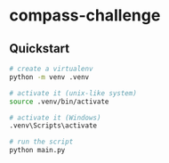 # compass-challenge

## Quickstart

```bash
# create a virtualenv
python -m venv .venv

# activate it (unix-like system)
source .venv/bin/activate

# activate it (Windows)
.venv\Scripts\activate

# run the script
python main.py
```